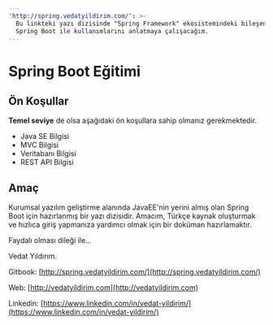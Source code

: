 ```yaml
---
'http://spring.vedatyildirim.com/': >-
  Bu linkteki yazı dizisinde "Spring Framework" ekosistemindeki bileşenleri ve
  Spring Boot ile kullanımlarını anlatmaya çalışacağım.
---
```


# Spring Boot Eğitimi

## Ön Koşullar

**Temel seviye** de olsa aşağıdaki ön koşullara sahip olmanız gerekmektedir.

* Java SE Bilgisi
* MVC Bilgisi
* Veritabanı Bilgisi
* REST API Bilgisi

## Amaç

Kurumsal yazılım geliştirme alanında JavaEE'nin yerini almış olan Spring Boot için hazırlanmış bir yazı dizisidir. Amacım, Türkçe kaynak oluşturmak ve hızlıca giriş yapmanıza yardımcı olmak için bir doküman hazırlamaktır.

Faydalı olması dileği ile...

Vedat Yıldırım. 

Gitbook: [http://spring.vedatyildirim.com/](http://spring.vedatyildirim.com/) 

Web: [http://vedatyildirim.com](http://vedatyildirim.com) 

Linkedin: [https://www.linkedin.com/in/vedat-yildirim/](https://www.linkedin.com/in/vedat-yildirim/)

